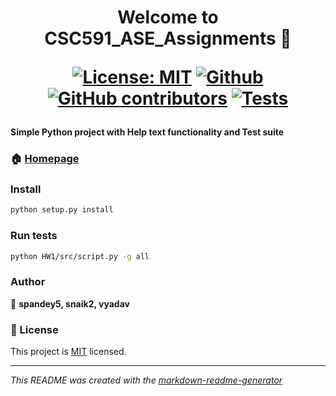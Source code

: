 <h1 align="center">
Welcome to CSC591_ASE_Assignments 👋

[![License: MIT](https://img.shields.io/badge/License-MIT-yellow.svg)](https://opensource.org/licenses/MIT)
[![Github](https://img.shields.io/badge/language-python-red.svg)](https://docs.python.org/3/)
[![GitHub contributors](https://img.shields.io/github/contributors/Vishaka2502/CSC591_ASE_Assignments)](https://github.com/Vishaka2502/CSC591_ASE_Assignments/graphs/contributors/)
[![Tests](https://github.com/Vishaka2502/CSC591_ASE_Assignments/actions/workflows/test.yml/badge.svg)](https://github.com/Vishaka2502/CSC591_ASE_Assignments/actions/workflows/test.yml)

#### Simple Python project with Help text functionality and Test suite



### 🏠 [Homepage](https://github.com/Vishaka2502/CSC591_ASE_Assignments#readme)

### Install
```sh
python setup.py install
```

### Run tests
```sh
python HW1/src/script.py -g all
```

### Author
👤 **spandey5, snaik2, vyadav**


### 📝 License

This project is [MIT](https://github.com/Vishaka2502/CSC591_ASE_Assignments/blob/main/LICENSE.md) licensed.

---
_This README was created with the [markdown-readme-generator](https://github.com/pedroermarinho/markdown-readme-generator)_

